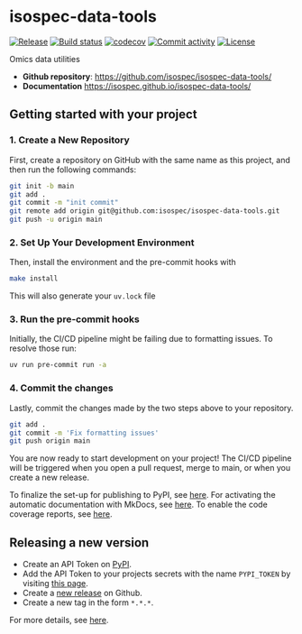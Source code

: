 # isospec-data-tools

[![Release](https://img.shields.io/github/v/release/isospec/isospec-data-tools)](https://img.shields.io/github/v/release/isospec/isospec-data-tools)
[![Build status](https://img.shields.io/github/actions/workflow/status/isospec/isospec-data-tools/main.yml?branch=main)](https://github.com/isospec/isospec-data-tools/actions/workflows/main.yml?query=branch%3Amain)
[![codecov](https://codecov.io/gh/isospec/isospec-data-tools/branch/main/graph/badge.svg)](https://codecov.io/gh/isospec/isospec-data-tools)
[![Commit activity](https://img.shields.io/github/commit-activity/m/isospec/isospec-data-tools)](https://img.shields.io/github/commit-activity/m/isospec/isospec-data-tools)
[![License](https://img.shields.io/github/license/isospec/isospec-data-tools)](https://img.shields.io/github/license/isospec/isospec-data-tools)

Omics data utilities

- **Github repository**: <https://github.com/isospec/isospec-data-tools/>
- **Documentation** <https://isospec.github.io/isospec-data-tools/>

## Getting started with your project

### 1. Create a New Repository

First, create a repository on GitHub with the same name as this project, and then run the following commands:

```bash
git init -b main
git add .
git commit -m "init commit"
git remote add origin git@github.com:isospec/isospec-data-tools.git
git push -u origin main
```

### 2. Set Up Your Development Environment

Then, install the environment and the pre-commit hooks with

```bash
make install
```

This will also generate your `uv.lock` file

### 3. Run the pre-commit hooks

Initially, the CI/CD pipeline might be failing due to formatting issues. To resolve those run:

```bash
uv run pre-commit run -a
```

### 4. Commit the changes

Lastly, commit the changes made by the two steps above to your repository.

```bash
git add .
git commit -m 'Fix formatting issues'
git push origin main
```

You are now ready to start development on your project!
The CI/CD pipeline will be triggered when you open a pull request, merge to main, or when you create a new release.

To finalize the set-up for publishing to PyPI, see [here](https://fpgmaas.github.io/cookiecutter-uv/features/publishing/#set-up-for-pypi).
For activating the automatic documentation with MkDocs, see [here](https://fpgmaas.github.io/cookiecutter-uv/features/mkdocs/#enabling-the-documentation-on-github).
To enable the code coverage reports, see [here](https://fpgmaas.github.io/cookiecutter-uv/features/codecov/).

## Releasing a new version

- Create an API Token on [PyPI](https://pypi.org/).
- Add the API Token to your projects secrets with the name `PYPI_TOKEN` by visiting [this page](https://github.com/isospec/isospec-data-tools/settings/secrets/actions/new).
- Create a [new release](https://github.com/isospec/isospec-data-tools/releases/new) on Github.
- Create a new tag in the form `*.*.*`.

For more details, see [here](https://fpgmaas.github.io/cookiecutter-uv/features/cicd/#how-to-trigger-a-release).
